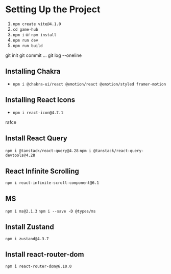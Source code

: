 # Setting Up the Project

1. `npm create vite@4.1.0`
2. `cd game-hub`
3. `npm i` or `npm install`
4. `npm run dev`
5. `npm run build`

git init
git commit ...
git log --oneline

## Installing Chakra

- `npm i @chakra-ui/react @emotion/react @emotion/styled framer-motion`

## Installing React Icons

- `npm i react-icon@4.7.1`

rafce

## Install React Query

`npm i @tanstack/react-query@4.28`
`npm i @tanstack/react-query-devtools@4.28`

## React Infinite Scrolling

`npm i react-infinite-scroll-component@6.1`

## MS

`npm i ms@2.1.3`
`npm i --save -D @types/ms`

## Install Zustand

`npm i zustand@4.3.7`

## Install react-router-dom

`npm i react-router-dom@6.10.0`
